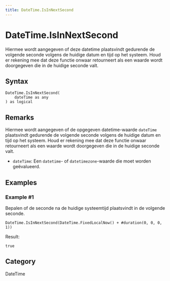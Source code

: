 ```yaml
---
title: DateTime.IsInNextSecond
---
```


# DateTime.IsInNextSecond


Hiermee wordt aangegeven of deze datetime plaatsvindt gedurende de volgende seconde volgens de huidige datum en tijd op het systeem. Houd er rekening mee dat deze functie onwaar retourneert als een waarde wordt doorgegeven die in de huidige seconde valt.


## Syntax

```powerquery
DateTime.IsInNextSecond(
    dateTime as any
) as logical
```


## Remarks

Hiermee wordt aangegeven of de opgegeven datetime-waarde <code>dateTime</code> plaatsvindt gedurende de volgende seconde volgens de huidige datum en tijd op het systeem. Houd er rekening mee dat deze functie onwaar retourneert als een waarde wordt doorgegeven die in de huidige seconde valt.      <ul>      <li><code>dateTime</code>: Een <code>datetime</code>- of <code>datetimezone</code>-waarde die moet worden geëvalueerd.</li>      </ul>


## Examples

### Example #1 
Bepalen of de seconde na de huidige systeemtijd plaatsvindt in de volgende seconde.
```powerquery
DateTime.IsInNextSecond(DateTime.FixedLocalNow() + #duration(0, 0, 0, 1))
```

Result: 
```powerquery
true
```




## Category
DateTime

